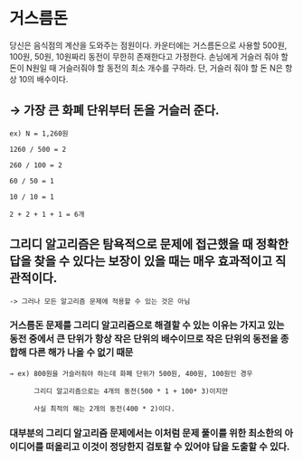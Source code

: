 # 거스름돈

당신은 음식점의 계산을 도와주는 점원이다. 카운터에는 거스름돈으로 사용할 500원, 100원, 50원, 10원짜리 동전이 무한히 존재한다고 가정한다. 손님에게 거슬러 줘야 할 돈이 N원일 때 거슬러줘야 할 동전의 최소 개수를 구하라. 단, 거슬러 줘야 할 돈 N은 항상 10의 배수이다.

## → 가장 큰 화폐 단위부터 돈을 거슬러 준다.


    ex) N = 1,260원

    1260 / 500 = 2

    260 / 100 = 2

    60 / 50 = 1

    10 / 10 = 1

    2 + 2 + 1 + 1 = 6개
 


## 그리디 알고리즘은 탐욕적으로 문제에 접근했을 때 정확한 답을 찾을 수 있다는 보장이 있을 때는 매우 효과적이고 직관적이다. 
    -> 그러나 모든 알고리즘 문제에 적용할 수 있는 것은 아님

### 거스름돈 문제를 그리디 알고리즘으로 해결할 수 있는 이유는 가지고 있는 동전 중에서 큰 단위가 항상 작은 단위의 배수이므로 작은 단위의 동전을 종합해 다른 해가 나올 수 없기 때문

    → ex) 800원을 거슬러줘야 하는데 화폐 단위가 500원, 400원, 100원인 경우

          그리디 알고리즘으로는 4개의 동전(500 * 1 + 100* 3)이지만

          사실 최적의 해는 2개의 동전(400 * 2)이다. 

### 대부분의 그리디 알고리즘 문제에서는 이처럼 문제 풀이를 위한 최소한의 아이디어를 떠올리고 이것이 정당한지 검토할 수 있어야 답을 도출할 수 있다.

